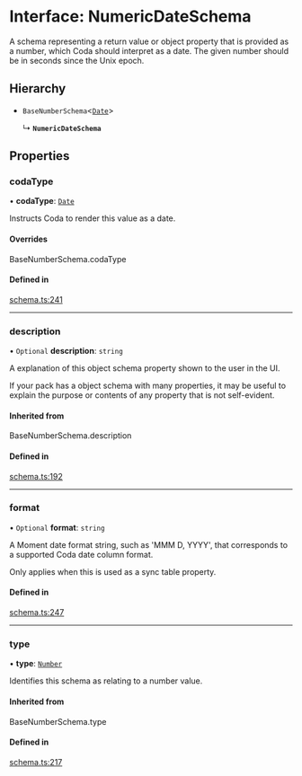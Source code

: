 # Interface: NumericDateSchema

A schema representing a return value or object property that is provided as a number,
which Coda should interpret as a date. The given number should be in seconds since the Unix epoch.

## Hierarchy

- `BaseNumberSchema`<[`Date`](../enums/ValueHintType.md#date)\>

  ↳ **`NumericDateSchema`**

## Properties

### codaType

• **codaType**: [`Date`](../enums/ValueHintType.md#date)

Instructs Coda to render this value as a date.

#### Overrides

BaseNumberSchema.codaType

#### Defined in

[schema.ts:241](https://github.com/coda/packs-sdk/blob/main/schema.ts#L241)

___

### description

• `Optional` **description**: `string`

A explanation of this object schema property shown to the user in the UI.

If your pack has a object schema with many properties, it may be useful to
explain the purpose or contents of any property that is not self-evident.

#### Inherited from

BaseNumberSchema.description

#### Defined in

[schema.ts:192](https://github.com/coda/packs-sdk/blob/main/schema.ts#L192)

___

### format

• `Optional` **format**: `string`

A Moment date format string, such as 'MMM D, YYYY', that corresponds to a supported Coda date column format.

Only applies when this is used as a sync table property.

#### Defined in

[schema.ts:247](https://github.com/coda/packs-sdk/blob/main/schema.ts#L247)

___

### type

• **type**: [`Number`](../enums/ValueType.md#number)

Identifies this schema as relating to a number value.

#### Inherited from

BaseNumberSchema.type

#### Defined in

[schema.ts:217](https://github.com/coda/packs-sdk/blob/main/schema.ts#L217)

